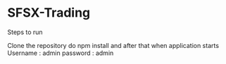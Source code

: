 # SFSX-Trading

Steps to run

Clone the repository
do npm install
and after that when application starts
Username : admin
password : admin
